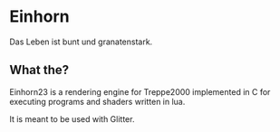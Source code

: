 

# Einhorn

Das Leben ist bunt und granatenstark.


## What the?

Einhorn23 is a rendering engine for Treppe2000 implemented in C
for executing programs and shaders written in lua.

It is meant to be used with Glitter.

